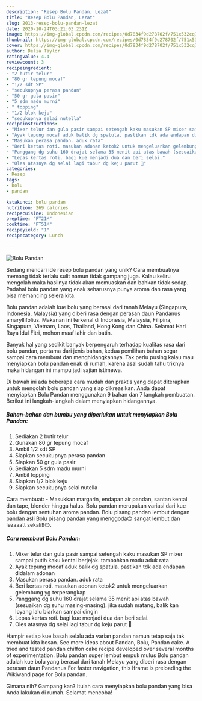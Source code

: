 ```yaml
---
description: "Resep Bolu Pandan, Lezat"
title: "Resep Bolu Pandan, Lezat"
slug: 2013-resep-bolu-pandan-lezat
date: 2020-10-24T03:21:03.231Z
image: https://img-global.cpcdn.com/recipes/0d7834f9d278702f/751x532cq70/bolu-pandan-foto-resep-utama.jpg
thumbnail: https://img-global.cpcdn.com/recipes/0d7834f9d278702f/751x532cq70/bolu-pandan-foto-resep-utama.jpg
cover: https://img-global.cpcdn.com/recipes/0d7834f9d278702f/751x532cq70/bolu-pandan-foto-resep-utama.jpg
author: Delia Taylor
ratingvalue: 4.4
reviewcount: 3
recipeingredient:
- "2 butir telur"
- "80 gr tepung mocaf"
- "1/2 sdt SP"
- "secukupnya perasa pandan"
- "50 gr gula pasir"
- "5 sdm madu murni"
- " topping"
- "1/2 blok keju"
- "secukupnya selai nutella"
recipeinstructions:
- "Mixer telur dan gula pasir sampai setengah kaku masukan SP mixer sampai putih kaku kental berjejak. tambahkan madu aduk rata"
- "Ayak tepung mocaf aduk balik dg spatula. pastikan tdk ada endapan didalam adonan"
- "Masukan perasa pandan. aduk rata"
- "Beri kertas roti. masukan adonan ketok2 untuk mengeluarkan gelembung yg terperangkap"
- "Panggang dg suhu 160 drajat selama 35 menit api atas bawah (sesuaikan dg suhu masing-masing). jika sudah matang, balik kan loyang lalu biarkan sampai dingin"
- "Lepas kertas roti. bagi kue menjadi dua dan beri selai."
- "Oles atasnya dg selai lagi tabur dg keju parut 🤤"
categories:
- Resep
tags:
- bolu
- pandan

katakunci: bolu pandan 
nutrition: 269 calories
recipecuisine: Indonesian
preptime: "PT21M"
cooktime: "PT51M"
recipeyield: "1"
recipecategory: Lunch

---
```



![Bolu Pandan](https://img-global.cpcdn.com/recipes/0d7834f9d278702f/751x532cq70/bolu-pandan-foto-resep-utama.jpg)

Sedang mencari ide resep bolu pandan yang unik? Cara membuatnya memang tidak terlalu sulit namun tidak gampang juga. Kalau keliru mengolah maka hasilnya tidak akan memuaskan dan bahkan tidak sedap. Padahal bolu pandan yang enak seharusnya punya aroma dan rasa yang bisa memancing selera kita.

Bolu pandan adalah kue bolu yang berasal dari tanah Melayu (Singapura, Indonesia, Malaysia) yang diberi rasa dengan perasan daun Pandanus amaryllifolius. Makanan ini terkenal di Indonesia, Malaysia, Filipina, Singapura, Vietnam, Laos, Thailand, Hong Kong dan China. Selamat Hari Raya Idul Fitri, mohon maaf lahir dan batin.

Banyak hal yang sedikit banyak berpengaruh terhadap kualitas rasa dari bolu pandan, pertama dari jenis bahan, kedua pemilihan bahan segar sampai cara membuat dan menghidangkannya. Tak perlu pusing kalau mau menyiapkan bolu pandan enak di rumah, karena asal sudah tahu triknya maka hidangan ini mampu jadi sajian istimewa.


Di bawah ini ada beberapa cara mudah dan praktis yang dapat diterapkan untuk mengolah bolu pandan yang siap dikreasikan. Anda dapat menyiapkan Bolu Pandan menggunakan 9 bahan dan 7 langkah pembuatan. Berikut ini langkah-langkah dalam menyiapkan hidangannya.

<!--inarticleads1-->

##### Bahan-bahan dan bumbu yang diperlukan untuk menyiapkan Bolu Pandan:

1. Sediakan 2 butir telur
1. Gunakan 80 gr tepung mocaf
1. Ambil 1/2 sdt SP
1. Siapkan secukupnya perasa pandan
1. Siapkan 50 gr gula pasir
1. Sediakan 5 sdm madu murni
1. Ambil  topping
1. Siapkan 1/2 blok keju
1. Siapkan secukupnya selai nutella


Cara membuat: - Masukkan margarin, endapan air pandan, santan kental dan tape, blender hingga halus. Bolu pandan merupakan variasi dari kue bolu dengan sentuhan aroma pandan. Bolu pisang pandan lembut dengan pandan asli Bolu pisang pandan yang menggoda😍 sangat lembut dan lezaaatt sekali!!😊. 

<!--inarticleads2-->

##### Cara membuat Bolu Pandan:

1. Mixer telur dan gula pasir sampai setengah kaku masukan SP mixer sampai putih kaku kental berjejak. tambahkan madu aduk rata
1. Ayak tepung mocaf aduk balik dg spatula. pastikan tdk ada endapan didalam adonan
1. Masukan perasa pandan. aduk rata
1. Beri kertas roti. masukan adonan ketok2 untuk mengeluarkan gelembung yg terperangkap
1. Panggang dg suhu 160 drajat selama 35 menit api atas bawah (sesuaikan dg suhu masing-masing). jika sudah matang, balik kan loyang lalu biarkan sampai dingin
1. Lepas kertas roti. bagi kue menjadi dua dan beri selai.
1. Oles atasnya dg selai lagi tabur dg keju parut 🤤


Hampir setiap kue basah selalu ada varian pandan namun tetap saja tak membuat kita bosan. See more ideas about Pandan, Bolu, Pandan cake. A tried and tested pandan chiffon cake recipe developed over several months of experimentation. Bolu pandan super lembut empuk mulus Bolu pandan adalah kue bolu yang berasal dari tanah Melayu yang diberi rasa dengan perasan daun Pandanus For faster navigation, this Iframe is preloading the Wikiwand page for Bolu pandan. 

Gimana nih? Gampang kan? Itulah cara menyiapkan bolu pandan yang bisa Anda lakukan di rumah. Selamat mencoba!
